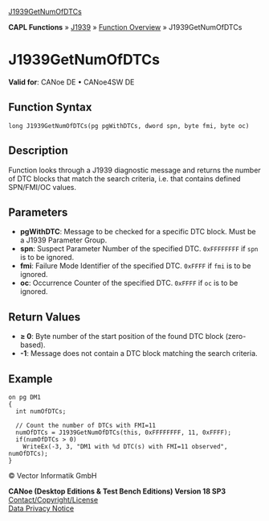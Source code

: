 [J1939GetNumOfDTCs](../../../../../CANoeDEFamily.htm#Topics/CAPLFunctions/J1939/Functions/CAPLfunctionJ1939GetNumOfDTCs.md)

**CAPL Functions** » [J1939](../CAPLfunctionsJ1939StartPage.md) » [Function Overview](../CAPLfunctionsJ1939Overview.md) » J1939GetNumOfDTCs

# J1939GetNumOfDTCs

**Valid for**: CANoe DE • CANoe4SW DE

## Function Syntax

```plaintext
long J1939GetNumOfDTCs(pg pgWithDTCs, dword spn, byte fmi, byte oc)
```

## Description

Function looks through a J1939 diagnostic message and returns the number of DTC blocks that match the search criteria, i.e. that contains defined SPN/FMI/OC values.

## Parameters

- **pgWithDTC**: Message to be checked for a specific DTC block. Must be a J1939 Parameter Group.
- **spn**: Suspect Parameter Number of the specified DTC. `0xFFFFFFFF` if `spn` is to be ignored.
- **fmi**: Failure Mode Identifier of the specified DTC. `0xFFFF` if `fmi` is to be ignored.
- **oc**: Occurrence Counter of the specified DTC. `0xFFFF` if `oc` is to be ignored.

## Return Values

- **≥ 0**: Byte number of the start position of the found DTC block (zero-based).
- **-1**: Message does not contain a DTC block matching the search criteria.

## Example

```plaintext
on pg DM1
{
  int numOfDTCs;

  // Count the number of DTCs with FMI=11
  numOfDTCs = J1939GetNumOfDTCs(this, 0xFFFFFFFF, 11, 0xFFFF);
  if(numOfDTCs > 0)
    WriteEx(-3, 3, "DM1 with %d DTC(s) with FMI=11 observed", numOfDTCs);
}
```

© Vector Informatik GmbH

**CANoe (Desktop Editions & Test Bench Editions) Version 18 SP3**  
[Contact/Copyright/License](../../../Shared/ContactCopyrightLicense.md)  
[Data Privacy Notice](https://www.vector.com/int/en/company/get-info/privacy-policy/)
